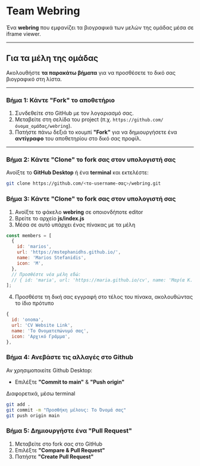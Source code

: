 # Team Webring

Ένα **webring** που εμφανίζει τα βιογραφικά των μελών της ομάδας μέσα σε iframe viewer.

---

## Για τα μέλη της ομάδας

Ακολουθήστε **τα παρακάτω βήματα** για να προσθέσετε το δικό σας βιογραφικό στη λίστα.

---

### Βήμα 1: Κάντε "Fork" το αποθετήριο

1. Συνδεθείτε στο GitHub με τον λογαριασμό σας.
2. Μεταβείτε στη σελίδα του project (π.χ. `https://github.com/όνομα_ομάδας/webring`).
3. Πατήστε πάνω δεξιά το κουμπί **"Fork"** για να δημιουργήσετε ένα **αντίγραφο** του αποθετηρίου στο δικό σας προφίλ.

---

### Βήμα 2: Κάντε "Clone" το fork σας στον υπολογιστή σας

Ανοίξτε το **GitHub Desktop** ή ένα **terminal** και εκτελέστε:

```bash
git clone https://github.com/<το-username-σας>/webring.git
```

### Βήμα 3: Κάντε "Clone" το fork σας στον υπολογιστή σας

1. Ανοίξτε το φάκελο **webring** σε οποιονδήποτε editor
2. Βρείτε το αρχείο **js/index.js**
3. Μέσα σε αυτό υπάρχει ένας πίνακας με τα μέλη

```javascript
const members = [
  {
    id: 'marios',
    url: 'https://mstephanidhs.github.io/',
    name: 'Marios Stefanidis',
    icon: 'M',
  },
  // Προσθέστε νέα μέλη εδώ:
  // { id: 'maria', url: 'https://maria.github.io/cv', name: 'Μαρία Κ.', icon: 'Μ' }
];
```

4. Προσθέστε τη δική σας εγγραφή στο τέλος του πίνακα, ακολουθώντας το ίδιο πρότυπο

```javascript
{
  id: 'onoma',
  url: 'CV Website Link',
  name: 'Το Ονοματεπώνυμό σας',
  icon: 'Αρχικό Γράμμα',
},

```

### Βήμα 4: Ανεβάστε τις αλλαγές στο Github

Αν χρησιμοποιείτε Github Desktop:

- Επιλέξτε **"Commit to main"** & **"Push origin"**

Διαφορετικά, μέσω terminal

```bash
git add .
git commit -m "Προσθήκη μέλους: Το Όνομά σας"
git push origin main
```

### Βήμα 5: Δημιουργήστε ένα **"Pull Request"**

1. Μεταβείτε στο fork σας στο GitHub
2. Επιλέξτε **"Compare & Pull Request"**
3. Πατήστε **"Create Pull Request"**
